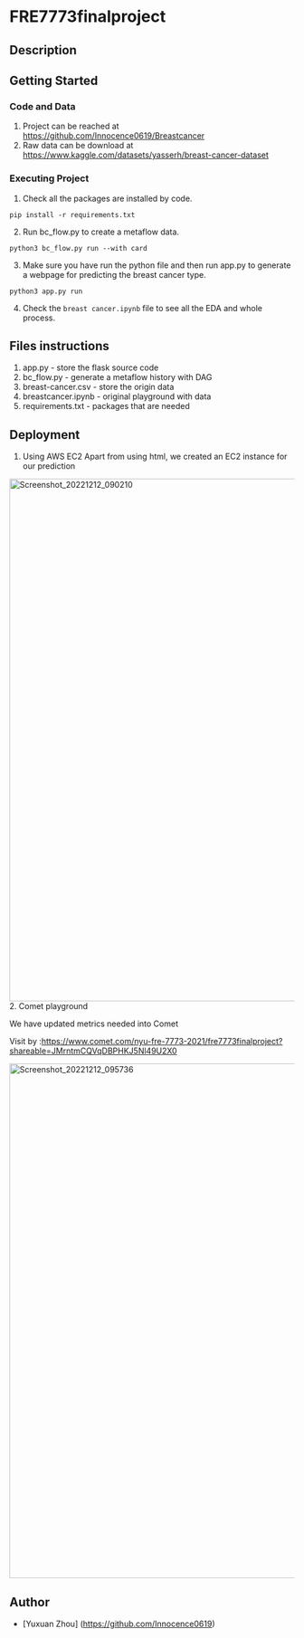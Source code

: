 # FRE7773finalproject
## Description
## Getting Started
### Code and Data
1. Project can be reached at https://github.com/Innocence0619/Breastcancer
2. Raw data can be download at https://www.kaggle.com/datasets/yasserh/breast-cancer-dataset
### Executing Project
1. Check all the packages are installed by code.

`pip install -r requirements.txt`

2. Run bc_flow.py to create a metaflow data.

`python3 bc_flow.py run --with card`

3. Make sure you have run the python file and then run app.py to generate a webpage for predicting the breast cancer type.

`python3 app.py run`

4. Check the `breast cancer.ipynb` file to see all the EDA and whole process.

## Files instructions
1. app.py - store the flask source code
2. bc_flow.py - generate a metaflow history with DAG
3. breast-cancer.csv - store the origin data
4. breastcancer.ipynb - original playground with data
5. requirements.txt - packages that are needed

## Deployment
1. Using AWS EC2 
Apart from using html, we created an EC2 instance for our prediction
<img width="924" alt="Screenshot_20221212_090210" src="https://user-images.githubusercontent.com/53091204/207222080-f7239caf-ca84-46e2-aad6-1aab7c005edc.png">
2. Comet playground

We have updated metrics needed into Comet 

Visit by :https://www.comet.com/nyu-fre-7773-2021/fre7773finalproject?shareable=JMrntmCQVqDBPHKJ5Nl49U2X0

<img width="910" alt="Screenshot_20221212_095736" src="https://user-images.githubusercontent.com/53091204/207223101-a548db88-cbcc-4a63-b940-66bcc30172b8.png">

## Author
* [Yuxuan Zhou] (https://github.com/Innocence0619)


